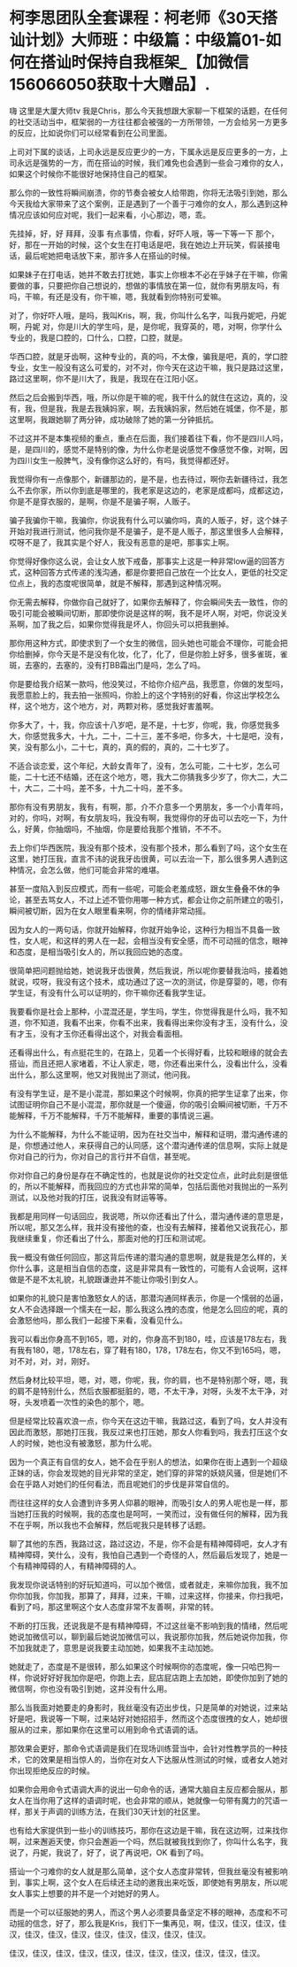 # 柯李思团队全套课程：柯老师《30天搭讪计划》大师班：中级篇：中级篇01-如何在搭讪时保持自我框架_【加微信156066050获取十大赠品】.

嗨 这里是大厦大师tv 我是Chris，那么今天我想跟大家聊一下框架的话题，在任何的社交活动当中，框架弱的一方往往都会被强的一方所带领，一方会给另一方更多的反应，比如说你们可以经常看到在公司里面。

上司对下属的谈话，上司永远是反应更少的一方，下属永远是反应更多的一方，上司永远是强势的一方，而在搭讪的时候，我们难免也会遇到一些会刁难你的女人，如果这个时候你不能很好地保持住自己的框架。

那么你的一致性将瞬间崩溃，你的节奏会被女人给带跑，你将无法吸引到她，那么今天我给大家带来了这个案例，正是遇到了一个善于刁难你的女人，那么遇到这种情况应该如何应对呢，我们一起来看，小心那边，嗯，乖。

先挂掉，好，好 拜拜，没事 有点事情，你看，好吓人哦，等一下等一下 那个，好，那在一开始的时候，这个女生在打电话是吧，我在她边上开玩笑，假装接电话，最后呢她把电话放下来，那许多人在搭讪的时候。

如果妹子在打电话，她并不敢去打扰她，事实上你根本不必在乎妹子在干嘛，你需要做的事，只要把你自己想说的，想做的事情放在第一位，就你有男朋友吗，有吗，干嘛，有还是没有，你干嘛，嗯，我就看到你特别可爱嘛。

对了，你好吓人哦，是吗，我叫Kris，啊，我，你叫什么名字，叫我丹妮吧，丹妮啊，丹妮 对，你是川大的学生吗，是，是你呢，我穿英的，嗯，对啊，你学什么专业的，我是口腔的，口什么，口腔，口腔，就是。

华西口腔，就是牙齿啊，这种专业的，真的吗，不太像，骗我是吧，真的，学口腔专业，女生一般没有这么可爱的，对不对，你今天在这边干嘛，我只是路过这里，路过这里啊，你不是川大了，我是，我现在在江阳小区。

然后之后会搬到华西，哦，所以你是干嘛的呢，我干什么的就住在这边，真的，没有，我，但是我，我是去我姨妈家，啊，去我姨妈家，然后她在城堡，你不是，那这里啊，我跟她聊了两分钟，成功破除了她的第一分钟抵抗。

不过这并不是本集视频的重点，重点在后面，我们接着往下看，你不是四川人吗，是，是四川的，感觉不是特别的像，为什么你老是说感觉不像感觉不像，对啊，因为四川女生一般脾气，没有像你这么好的，有吗，我觉得都还好。

我觉得你有一点像那个，新疆那边的，是不是，也去待过，啊你去新疆待过，我怎么不去你家，所以你到底是哪里的，我老家是这边的，老家是成都吗，成都这边，你是不是穿衣服的，是啊，你是不是骗子啊，人贩子。

骗子我骗你干嘛，我骗你，你说我有什么可以骗你吗，真的人贩子，好，这个妹子开始对我进行测试，他问我你是不是骗子，是不是人贩子，那这里很多人会解释，哎呀不是了，我其实是个好人，我没有恶意的是吧，那事实上啊。

你觉得好像你这么说，会让女人放下戒备，那事实上这是一种非常low逼的回答方式，这种回答方式传递的浅沟通，都是你要把自己放在一个比女人，更低的社交定位点上，我的态度呢很简单，就是不解释，那遇到这种情况啊。

你无需去解释，你做你自己就好了，如果你去解释了，你会瞬间失去一致性，你的吸引可能会被瞬间切断，那即使你说是这样的啊，我不是坏人啊，对吧，你说没关系啊，加了我之后，如果你觉得我是坏人，你回头可以把我删掉。

那你用这种方式，即使求到了一个女生的微信，回头她也可能会不理你，可能会把你给删掉，你今天是不是没有化妆，化了，化了，但是你脸上好多，很多雀斑，雀斑，去塞的，去塞的，没有打BB霜出门是吗，怎么了吗。

你是要给我介绍某一款吗，他没笑过，不给你介绍产品，我愿意，你做的发型吗，我愿意脸上的，我去拍一张照吗，你脸上的这个字特别的好看，你这出学校怎么样，这个地方，这个地方，对，两颗对称，感觉我好害羞啊。

你多大了，十，我，你应该十八岁吧，是不是，十七岁，你呢，我，你感觉我多大，你感觉我多大，十九，二十，二十三，差不多吧，你多大，十七是吧，没有，笑，没有那么小，二十七，真的，真的假的，真的，二十七岁了。

不适合谈恋爱，这个年纪，大龄女青年了，没有，怎么可能，二十七岁，怎么可能，二十七还不结婚，还在这个地方，嗯，我大二你猜我多少岁了，你大二，大二十，大二，二十吗，差不多，十九二十吗，差不多。

那你有没有男朋友，我有，有啊，那，介不介意多一个男朋友，多一个小青年吗，对的，你吗，对啊，有女朋友吗，我没有啊，我觉得你的牙齿可以去吃一下，为什么，好黄，你抽烟吗，不抽烟，你是要给我那个推销，不不不。

去上你们华西医院，我没有那个技术，没有那个技术，那么看到了吗，这个女生在这里，她打压我，直言不讳的说我牙齿很黄，可以去治一下，那么很多男人遇到这种情况，会怎么做，他们可能会非常的难堪。

甚至一度陷入到反应模式，而有一些呢，可能会老羞成怒，跟女生叠叠不休的争论，甚至去骂女人，不过上述不管你用哪一种方式，都会让你之前所建立的吸引，瞬间被切断，因为在女人眼里看来啊，你的情绪非常动摇。

因为女人的一两句话，你就开始解释，你就开始争论，这种行为相当不具备一致性，女人呢，和这样的男人在一起，会相当没有安全感，而不可动摇的信念，眼神和态度，是相当吸引女人的，所以我回应她的态度。

很简单把问题抛给她，她说我牙齿很黄，然后我说，所以呢你要替我治吗，接着她就说，哎呀，我没有这个技术，成功通过了这一次的测试，你是穿婴的，嗯，你有学生证，有没有什么可以证明的，你干嘛你还看我学生证。

我要看你是社会上那种，小混混还是，学生吗，学生，你觉得我是什么吗，我不知道，你不知道，我看不出来，你看不出来，我看得出来你没有才玉，没有什么，没有才玉，没有才玉你还看得出这个，对我会看面相。

还看得出什么，有点挺花生的，在路上，见着一个长得好看，比较和眼缘的就会去搭讪，而且还把人家堵着，不让人家走，嗯，你还看出来什么，没看出什么，没看出什么，那么这里啊，他又对我抛出了测试，他问我。

有没有学生证，是不是小混混，那如果这个时候啊，你真的把学生证拿了出来，你试图证明你自己不是小混混，那你就是一个傻逼，你的吸引会瞬间被切断，千万不能解释，千万不能解释，千万不能解释，重要的事情说三遍。

为什么不能解释，为什么不能证明，因为在社交当中，解释和证明，潜沟通传递的是，你想通过他人，来获得自己的认同感，这个潜沟通传递的信息啊，实际上就是你对自己的行为，你对自己的言行并不自信，甚至呢。

你对你自己的身份是存在不确定性的，也就是说你的社交定位点，此时此刻是很低的，所以不能解释，而我回应的方式也非常的简单，包括后面他对我抛出的一系列测试，以及他对我的打压，说我没有财运等等。

我都是用同样一句话回应，我说嗯，所以你还看出了什么，潜沟通传递的意思是，所以呢，那又怎么样，我并没有接他的查，也没有去解释，接着他又说我花心，那我继续重复，你还看出了什么，那面对他的打压和测试呢。

我一概没有做任何回应，那这背后传递的潜沟通的意思啊，就是我是怎么样的，关你什么事，这是相当自信的态度，这是非常具有一致性的，可能有人会说啊，这样做是不是不太礼貌，礼貌跟谦逊并不能让你吸引到女人。

如果你的礼貌只是害怕激怒女人的话，那潜沟通同样表示，你是一个懦弱的怂逼，女人不会选择跟一个懦夫在一起，那么我这么拽的态度，他是怎么回应的呢，真的会激怒他吗，那么我们一起接下来看，没看见什么。

我可以看出你身高不到165，嗯，对的，你身高不到180，哇，应该是178左右，我有我有180，嗯，178左右，穿了鞋有180，178，178左右，你又不到165吗，嗯，对不对，对，对，刚好。

然后身材比较平坦，嗯，对，嗯，你呢，我，你的肩，也不是特别那个呀，嗯，我的肩不是特别什么，然后衣服都挺脏的，嗯，不太干净，对呀，头发不太干净，对呀，头发喷着一次性的染色的那个，嗯。

但是经常比较喜欢浪一点，你今天在这边干嘛，我路过这，看到了吗，女人并没有因此而激怒，那她打压我，我反过来也打压她，那女人你看到吗，我去打压这个女人的时候，她也没有被激怒，那为什么呢。

因为一个真正有自信的女人，她不会在乎别人的想法，如果你在街上遇到一个超级正妹的话，你会发现她的目光非常的坚定，她们穿的非常的妖娆风骚，但是她们不会在乎路人对她们的任何看法，而且呢她们的步伐是非常自信的。

而往往这样的女人会遭到许多男人仰慕的眼神，而吸引女人的男人呢也是一样，那当她打压我的时候啊，我的态度也是呵呵，一笑而过，没有做任何的解释，因为我不在乎啊，所以我也不会解释，然后呢我只是转移了话题。

聊了其他的东西，我路过这，路过这边，不是，你不会是有精神障碍吧，女人才有精神障碍，笑什么，没有，我怕自己遇到一个奇怪的人，然后最后发现了，她是一个有精神障碍的人，有精神障碍的人。

我发现你说话特别的好玩知道吗，可以加个微信，或者就走，来嘛你加我，我不加你你加我，你加我，那算了，拜拜，过来，干嘛，过来这样，你接来，你扫我吧，看到了吗，那这里啊这个女人态度非常不友善啊，非常的转。

不断的打压我，还说我是不是有精神障碍，不过这丝毫不影响到我的情绪，然后呢她说加微信可以，聊到最后她说加微信可以，我说那你加我，然后她说你加我，你不加我就走了，意思是说我要主动加她，如果我不主动加她。

她就走了，态度是不是很转，那么如果这个时候啊你的态度呢，像一只哈巴狗一样，你说好好好我加你是吧，你跑上去，屁店屁店跑上去加她，即使你加到了她的微信啊，你也没有吸引到她，这并没有什么用。

那么当我面对她要走的身影时，我丝毫没有迈出步伐，只是简单的对她说，过来站好是吧，我说等一下啊，过来站好对她招招手，然而这个态度很拽的女人，她却很服从的过来，那如果你在这里可以用到命令式语调的话。

那效果会更好，那命令式语调是我们在现场训练营当中，会针对性教学员的一种技术，它的效果是相当惊人的，当你在对女人下达服从性测试的时候，或者女人她对你出现拒绝反应的时候。

如果你会用命令式语调大声的说出一句命令的话，通常大脑自主反应都会服从，那女人在当你用了这样的语调时呢，也会非常的顺从，她就像一句带有魔力的咒语一样，那关于声调的训练方法，在我们30天计划的社区里。

也有给大家提供到一些小的训练技巧，那你在这边是干嘛，我在这边啊，过来找你啊，过来邂逅天使，你只会邂逅一个吗，然后就被我找到你了，你叫什么名字，我说了，丹妮，我说了，好了，说了再说吧，OK 看到了吗。

搭讪一个刁难你的女人就是那么简单，这个女人态度非常转，但我丝毫没有被影响到，事实上啊，这个女人在后续还主动的邀我出来吃饭，即使她有男朋友，所以呢女人事实上想要的并不是一个对她好的男人。

而是一个可以征服她的男人，而这个男人必须要具备坚定不移的眼神，态度和不可动摇的信念，好了，那么我是Kris，我们下一集再见，啊，佳汉，佳汉，佳汉，佳汉，佳汉，佳汉，佳汉，佳汉，佳汉，佳汉，佳汉，佳汉。

佳汉，佳汉，佳汉，佳汉，佳汉，佳汉，佳汉，佳汉，佳汉，佳汉，佳汉。